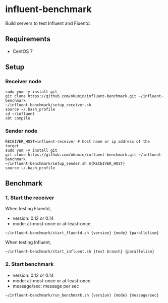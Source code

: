 # influent-benchmark

Build servers to test Influent and Fluentd.

## Requirements

* CentOS 7

## Setup

### Receiver node

```
sudo yum -y install git
git clone https://github.com/okumin/influent-benchmark.git ~/influent-benchmark
~/influent-benchmark/setup_receiver.sh
source ~/.bash_profile
cd ~/influent
sbt compile
```

### Sender node

```
RECEIVER_HOST=influent-receiver # host name or ip address of the target
sudo yum -y install git
git clone https://github.com/okumin/influent-benchmark.git ~/influent-benchmark
~/influent-benchmark/setup_sender.sh ${RECEIVER_HOST}
source ~/.bash_profile
```

## Benchmark

### 1. Start the receiver

When testing Fluentd,

* version: 0.12 or 0.14
* mode: at-most-once or at-least-once

```
~/influent-benchmark/start_fluentd.sh {version} {mode} {parallelism}
```

When testing Influent,

```
~/influent-benchmark/start_influent.sh {test branch} {parallelism}
```

### 2. Start benchmark

* version: 0.12 or 0.14
* mode: at-most-once or at-least-once
* message/sec: message per sec

```
~/influent-benchmark/run_benchmark.sh {version} {mode} {message/sec}
```
